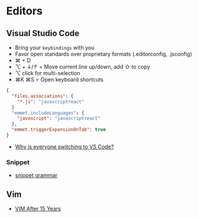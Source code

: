 # Editors

## Visual Studio Code

* Bring your `keybindings` with you
* Favor open standards over proprietary formats (.editorconfig, .jsconfig)
* ⌘ + D
* ⌥ + ↓/↑ = Move current line up/down, add ⇧ to copy
* ⌥ click for multi-selection
* ⌘K ⌘S = Open keyboard shortcuts

```json
{
  "files.associations": {
    "*.js": "javascriptreact"
  }
  "emmet.includeLanguages": {
    "javascript": "javascriptreact"
  },
  "emmet.triggerExpansionOnTab": true
}
```

* [Why is everyone switching to VS Code?](https://syntax.fm/show/012/why-is-everyone-switching-to-vs-code)

### Snippet

* [snippet grammar](https://code.visualstudio.com/docs/editor/userdefinedsnippets#_snippet-syntax)

## Vim

* [VIM After 15 Years](https://statico.github.io/vim3.html)